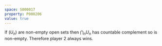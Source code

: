 ```yaml
---
space: S000017
property: P000206
value: true
---
```


If $(U_n)$ are non-empty open sets then $\bigcap_n U_n$ has countable complement so is non-empty. Therefore player $2$ always wins.